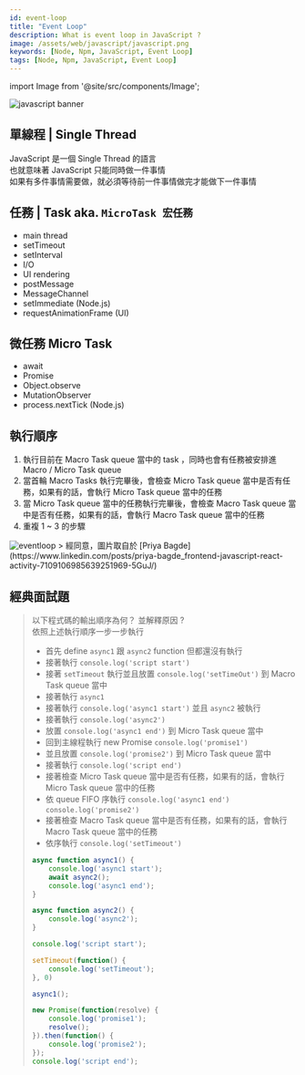 ```yaml
---
id: event-loop
title: "Event Loop"
description: What is event loop in JavaScript ?
image: /assets/web/javascript/javascript.png
keywords: [Node, Npm, JavaScript, Event Loop]
tags: [Node, Npm, JavaScript, Event Loop]
---
```


import Image from '@site/src/components/Image';

<Image src="/assets/web/javascript/javascript.png" alt="javascript banner" />


## 單線程 | Single Thread

JavaScript 是一個 Single Thread 的語言  
也就意味著 JavaScript 只能同時做一件事情  
如果有多件事情需要做，就必須等待前一件事情做完才能做下一件事情

## 任務 | Task aka. `MicroTask 宏任務` 

- main thread
- setTimeout
- setInterval
- I/O
- UI rendering
- postMessage
- MessageChannel
- setImmediate (Node.js)
- requestAnimationFrame (UI)


## 微任務 Micro Task

- await
- Promise
- Object.observe
- MutationObserver
- process.nextTick (Node.js)


## 執行順序

1. 執行目前在 Macro Task queue 當中的 task ，同時也會有任務被安排進 Macro / Micro Task queue
2. 當首輪 Macro Tasks 執行完畢後，會檢查 Micro Task queue 當中是否有任務，如果有的話，會執行 Micro Task queue 當中的任務
3. 當 Micro Task queue 當中的任務執行完畢後，會檢查 Macro Task queue 當中是否有任務，如果有的話，會執行 Macro Task queue 當中的任務
4. 重複 1 ~ 3 的步驟

<Image src="/assets/web/javascript/event-loop.gif" alt="eventloop" />
> 經同意，圖片取自於 [Priya Bagde](https://www.linkedin.com/posts/priya-bagde_frontend-javascript-react-activity-7109106985639251969-5GuJ/)

## 經典面試題

> 以下程式碼的輸出順序為何？ 並解釋原因 ?  
> 依照上述執行順序一步一步執行  
> 
> - 首先 define `async1` 跟 `async2` function 但都還沒有執行
> - 接著執行 `console.log('script start')` 
> - 接著 `setTimeout`  執行並且放置 `console.log('setTimeOut')` 到 Macro Task queue 當中  
> - 接著執行 `async1` 
> - 接著執行 `console.log('async1 start')` 並且 `async2` 被執行
> - 接著執行 `console.log('async2')`  
> - 放置 `console.log('async1 end')` 到 Micro Task queue 當中  
> - 回到主線程執行 new Promise `console.log('promise1')`  
> - 並且放置 `console.log('promise2')` 到 Micro Task queue 當中  
> - 接著執行 `console.log('script end')`  
> - 接著檢查 Micro Task queue 當中是否有任務，如果有的話，會執行 Micro Task queue 當中的任務  
> - 依 queue FIFO 序執行 `console.log('async1 end')` `console.log('promise2')`  
> - 接著檢查 Macro Task queue 當中是否有任務，如果有的話，會執行 Macro Task queue 當中的任務  
> - 依序執行 `console.log('setTimeout')`  
> ```js showLineNumbers output="script start<br/>async1 start<br/>async2<br/>promise1<br/>script end<br/>async1 end<br/>promise2<br/>setTimeout"
> async function async1() {
>     console.log('async1 start');
>     await async2();
>     console.log('async1 end');
> }
> 
> async function async2() {
>     console.log('async2');
> }
> 
> console.log('script start');
> 
> setTimeout(function() {
>     console.log('setTimeout');
> }, 0)
> 
> async1();
> 
> new Promise(function(resolve) {
>     console.log('promise1');
>     resolve();
> }).then(function() {
>     console.log('promise2');
> });
> console.log('script end');
> ```

